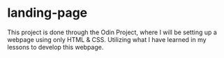 # landing-page
This project is done through the Odin Project, where I will be setting up a 
webpage using only HTML & CSS. 
Utilizing what I have learned in my lessons to develop this webpage.
